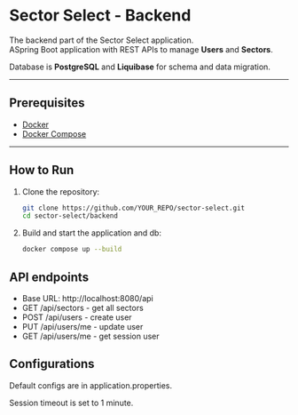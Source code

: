 # Sector Select - Backend

The backend part of the Sector Select application.  
ASpring Boot application with REST APIs to manage **Users** and **Sectors**.

Database is **PostgreSQL** and **Liquibase** for schema and data migration.

---

## Prerequisites

- [Docker](https://docs.docker.com/get-docker/)
- [Docker Compose](https://docs.docker.com/compose/install/)

---

## How to Run

1. Clone the repository:

   ```bash
   git clone https://github.com/YOUR_REPO/sector-select.git
   cd sector-select/backend
   ```
   
2. Build and start the application and db:

   ```bash
   docker compose up --build
   ```
   
## API endpoints

- Base URL: http://localhost:8080/api
- GET /api/sectors - get all sectors
- POST /api/users - create user
- PUT /api/users/me - update user
- GET /api/users/me - get session user

## Configurations

Default configs are in application.properties.

Session timeout is set to 1 minute.